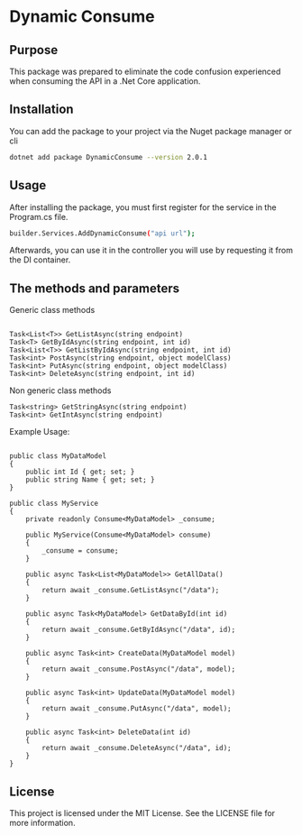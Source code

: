 ﻿# Dynamic Consume
## Purpose



This package was prepared to eliminate the code confusion experienced when consuming the API in a .Net Core application.


## Installation

You can add the package to your project via the Nuget package manager or cli

```sh
dotnet add package DynamicConsume --version 2.0.1
```

## Usage

After installing the package, you must first register for the service in the Program.cs file.

```sh
builder.Services.AddDynamicConsume("api url");
```
Afterwards, you can use it in the controller you will use by requesting it from the DI container.

## The methods and parameters

Generic class methods

```CSharp

Task<List<T>> GetListAsync(string endpoint)
Task<T> GetByIdAsync(string endpoint, int id)
Task<List<T>> GetListByIdAsync(string endpoint, int id)
Task<int> PostAsync(string endpoint, object modelClass)
Task<int> PutAsync(string endpoint, object modelClass)
Task<int> DeleteAsync(string endpoint, int id)

```
Non generic class methods
```CSharp
Task<string> GetStringAsync(string endpoint)
Task<int> GetIntAsync(string endpoint)
```
Example Usage:

```CSharp

public class MyDataModel
{
    public int Id { get; set; }
    public string Name { get; set; }
}

public class MyService
{
    private readonly Consume<MyDataModel> _consume;

    public MyService(Consume<MyDataModel> consume)
    {
        _consume = consume;
    }

    public async Task<List<MyDataModel>> GetAllData()
    {
        return await _consume.GetListAsync("/data");
    }

    public async Task<MyDataModel> GetDataById(int id)
    {
        return await _consume.GetByIdAsync("/data", id);
    }

    public async Task<int> CreateData(MyDataModel model)
    {
        return await _consume.PostAsync("/data", model);
    }

    public async Task<int> UpdateData(MyDataModel model)
    {
        return await _consume.PutAsync("/data", model);
    }

    public async Task<int> DeleteData(int id)
    {
        return await _consume.DeleteAsync("/data", id);
    }
}

```


## License

This project is licensed under the MIT License. See the LICENSE file for more information.


